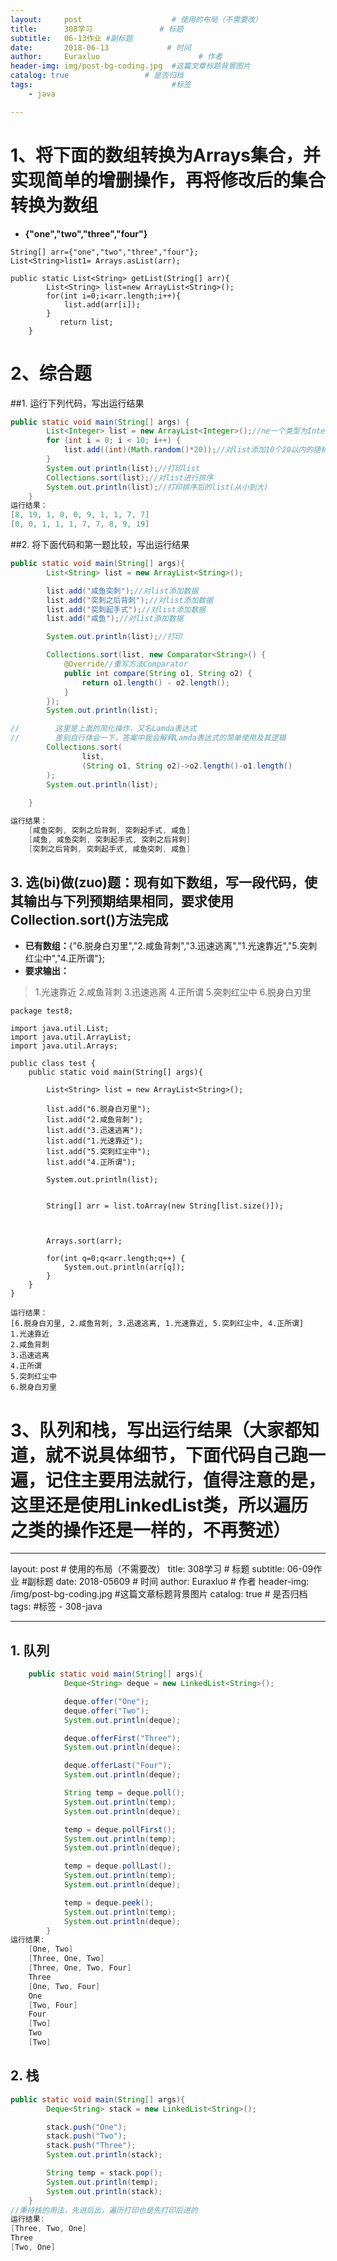 ```yaml
---
layout:     post                    # 使用的布局（不需要改）
title:      308学习               # 标题 
subtitle:   06-13作业 #副标题
date:       2018-06-13             # 时间
author:     Euraxluo                      # 作者
header-img: img/post-bg-coding.jpg  #这篇文章标题背景图片
catalog: true                 # 是否归档
tags:                               #标签
    - java

---
```


# 1、将下面的数组转换为Arrays集合，并实现简单的增删操作，再将修改后的集合转换为数组
+ **{"one","two","three","four"}**  



```
String[] arr={"one","two","three","four"};
List<String>list1= Arrays.asList(arr);

public static List<String> getList(String[] arr){
        List<String> list=new ArrayList<String>();
        for(int i=0;i<arr.length;i++){
            list.add(arr[i]);
        }
           return list;
    }
```

# 2、综合题
##1. 运行下列代码，写出运行结果  
```java
public static void main(String[] args) {
        List<Integer> list = new ArrayList<Integer>();//ne一个类型为Integer的ArrayList集合list
        for (int i = 0; i < 10; i++) {
            list.add((int)(Math.random()*20));//对list添加10个20以内的随机数。
        }
        System.out.println(list);//打印list
        Collections.sort(list);//对list进行排序
        System.out.println(list);//打印排序后的list(从小到大)
    }
运行结果：
[8, 19, 1, 0, 0, 9, 1, 1, 7, 7]
[0, 0, 1, 1, 1, 7, 7, 8, 9, 19]
```
##2. 将下面代码和第一题比较，写出运行结果
```java
public static void main(String[] args){
        List<String> list = new ArrayList<String>();

        list.add("咸鱼突刺");//对list添加数据
        list.add("突刺之后背刺");//对list添加数据
        list.add("突刺起手式");//对list添加数据
        list.add("咸鱼");//对list添加数据

        System.out.println(list);//打印

        Collections.sort(list, new Comparator<String>() {
            @Override//重写方法Comparator
            public int compare(String o1, String o2) {
                return o1.length() - o2.length();
            }
        });
        System.out.println(list);

//        这里是上面的简化操作，又名Lamda表达式
//        差别自行体会一下，答案中我会解释Lamda表达式的简单使用及其逻辑
        Collections.sort(
                list,
                (String o1, String o2)->o2.length()-o1.length()
        );
        System.out.println(list);
        
    }

运行结果：
    [咸鱼突刺, 突刺之后背刺, 突刺起手式, 咸鱼]
    [咸鱼, 咸鱼突刺, 突刺起手式, 突刺之后背刺]
    [突刺之后背刺, 突刺起手式, 咸鱼突刺, 咸鱼]

```
## 3. 选(bi)做(zuo)题：现有如下数组，写一段代码，使其输出与下列预期结果相同，要求使用Collection.sort()方法完成
  + **已有数组：**{"6.脱身白刃里","2.咸鱼背刺","3.迅速逃离","1.光速靠近","5.突刺红尘中","4.正所谓"};
  + **要求输出：**
  > 1.光速靠近
  > 2.咸鱼背刺
  > 3.迅速逃离
  > 4.正所谓
  > 5.突刺红尘中
  > 6.脱身白刃里  

```
package test8;

import java.util.List;
import java.util.ArrayList;
import java.util.Arrays;

public class test {
	public static void main(String[] args){

	 	List<String> list = new ArrayList<String>();
	 	
		list.add("6.脱身白刃里");
		list.add("2.咸鱼背刺");
		list.add("3.迅速逃离");
		list.add("1.光速靠近");
		list.add("5.突刺红尘中");
		list.add("4.正所谓");
		
		System.out.println(list);
		
		
		String[] arr = list.toArray(new String[list.size()]);
		
	
		
		Arrays.sort(arr);

		for(int q=0;q<arr.length;q++) {
			System.out.println(arr[q]);
		}
	}
}

运行结果：
[6.脱身白刃里, 2.咸鱼背刺, 3.迅速逃离, 1.光速靠近, 5.突刺红尘中, 4.正所谓]
1.光速靠近
2.咸鱼背刺
3.迅速逃离
4.正所谓
5.突刺红尘中
6.脱身白刃里

```

# 3、队列和栈，写出运行结果（大家都知道，就不说具体细节，下面代码自己跑一遍，记住主要用法就行，值得注意的是，这里还是使用LinkedList类，所以遍历之类的操作还是一样的，不再赘述）

---
layout:     post                    # 使用的布局（不需要改）
title:      308学习               # 标题 
subtitle:   06-09作业 #副标题
date:       2018-05609             # 时间
author:     Euraxluo                      # 作者
header-img: /img/post-bg-coding.jpg  #这篇文章标题背景图片
catalog: true                 # 是否归档
tags:                               #标签
    - 308-java

---

## 1. **队列**  
```java
    public static void main(String[] args){
            Deque<String> deque = new LinkedList<String>();

            deque.offer("One");
            deque.offer("Two");
            System.out.println(deque);

            deque.offerFirst("Three");
            System.out.println(deque);

            deque.offerLast("Four");
            System.out.println(deque);

            String temp = deque.poll();
            System.out.println(temp);
            System.out.println(deque);

            temp = deque.pollFirst();
            System.out.println(temp);
            System.out.println(deque);

            temp = deque.pollLast();
            System.out.println(temp);
            System.out.println(deque);

            temp = deque.peek();
            System.out.println(temp);
            System.out.println(deque);
        }
运行结果:
    [One, Two]
    [Three, One, Two]
    [Three, One, Two, Four]
    Three
    [One, Two, Four]
    One
    [Two, Four]
    Four
    [Two]
    Two
    [Two]

```
## 2. **栈**  
```java
public static void main(String[] args){
        Deque<String> stack = new LinkedList<String>();

        stack.push("One");
        stack.push("Two");
        stack.push("Three");
        System.out.println(stack);

        String temp = stack.pop();
        System.out.println(temp);
        System.out.println(stack);
    }
//秉持栈的用法，先进后出，遍历打印也是先打印后进的
运行结果:
[Three, Two, One]
Three
[Two, One]
```
